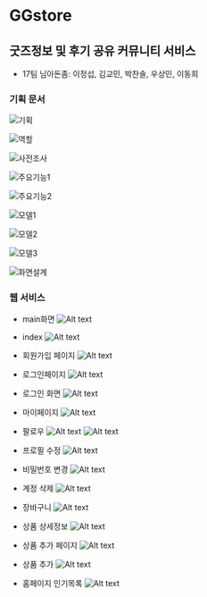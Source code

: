 # GGstore
## 굿즈정보 및 후기 공유 커뮤니티 서비스
- 17팀 님아돈좀: 이정섭, 김교민, 박찬솔, 우상민, 이동희

### 기획 문서
![기획](./assets/%EA%B8%B0%ED%9A%8D%20%EA%B0%9C%EC%9A%94.png)

![역할](assets/%EC%97%AD%ED%95%A0%EB%B6%84%EB%8B%B4.png)

![사전조사](assets/%EC%82%AC%EC%A0%84%EC%A1%B0%EC%82%AC.png)

![주요기능1](assets/%EC%A3%BC%EC%9A%94%EA%B8%B0%EB%8A%A51.png)

![주요기능2](assets/%EC%A3%BC%EC%9A%94%EA%B8%B0%EB%8A%A52.png)

![모델1](assets/%EB%AA%A8%EB%8D%B81.png)

![모델2](assets/%EB%AA%A8%EB%8D%B82.png)

![모델3](assets/%EB%AA%A8%EB%8D%B83.png)

![화면설계](assets/%ED%99%94%EB%A9%B4%EC%84%A4%EA%B3%84.png)


### 웹 서비스
- main화면
![Alt text](assets/001%20Main.png)

- index
![Alt text](assets/002%20%EC%9D%B8%EB%8D%B1%EC%8A%A4.png)

- 회원가입 페이지
![Alt text](assets/003%20%ED%9A%8C%EC%9B%90%EA%B0%80%EC%9E%85%20%ED%8E%98%EC%9D%B4%EC%A7%80.png)

- 로그인페이지
![Alt text](assets/004%20%EB%A1%9C%EA%B7%B8%EC%9D%B8%20%ED%8E%98%EC%9D%B4%EC%A7%80.png)

- 로그인 화면
![Alt text](assets/005%20%EB%A1%9C%EA%B7%B8%EC%9D%B8%20%ED%9B%84%20%ED%99%94%EB%A9%B4(%EC%9A%B0%EC%B8%A1%EC%83%81%EB%8B%A8%20%ED%94%84%EB%A1%9C%ED%95%84%EC%95%84%EC%9D%B4%EC%BD%98%20%ED%91%9C%EC%8B%9C).png)

- 마이페이지
![Alt text](assets/006%20%EB%A7%88%EC%9D%B4%ED%8E%98%EC%9D%B4%EC%A7%80(%EA%B3%84%EC%A0%95%EC%A0%95%EB%B3%B4%20%EA%B4%80%EB%A6%AC).png)

- 팔로우
![Alt text](assets/007%20%EB%82%B4%EA%B0%80%20%ED%8C%94%EB%A1%9C%EC%9A%B0%20%ED%95%98%EB%8A%94%20%EC%82%AC%EB%9E%8C_%EB%82%98%EB%A5%BC%20%ED%8C%94%EB%A1%9C%EC%9A%B0%20%ED%95%98%EB%8A%94%20%EC%82%AC%EB%9E%8C%20%EB%AA%A9%EB%A1%9D.png)
![Alt text](assets/008%20%EB%82%98%EB%A5%BC%20%ED%8C%94%EB%A1%9C%EC%9A%B0%20%ED%95%98%EB%8A%94%20%EC%82%AC%EB%9E%8C%20%EB%AA%A9%EB%A1%9D.png)

- 프로필 수정
![Alt text](assets/009%20%ED%94%84%EB%A1%9C%ED%95%84%20%EC%88%98%EC%A0%95%20%ED%8E%98%EC%9D%B4%EC%A7%80.png)

- 비밀번호 변경
![Alt text](assets/010%20%EB%B9%84%EB%B0%80%EB%B2%88%ED%98%B8%20%EB%B3%80%EA%B2%BD%20%ED%8E%98%EC%9D%B4%EC%A7%80.png)

- 계정 삭제
![Alt text](assets/011%20%EA%B3%84%EC%A0%95%20%EC%82%AD%EC%A0%9C%20%ED%8E%98%EC%9D%B4%EC%A7%80.png)

- 장바구니
![Alt text](assets/012%20%EC%9E%A5%EB%B0%94%EA%B5%AC%EB%8B%88%20%ED%8E%98%EC%9D%B4%EC%A7%80.png)

- 상품 상세정보
![Alt text](assets/013%20%EC%83%81%ED%92%88%20%EC%83%81%EC%84%B8%EC%A0%95%EB%B3%B4%20%ED%8E%98%EC%9D%B4%EC%A7%80.JPG)

- 상품 추가 페이지
![Alt text](assets/014%20%EC%83%81%ED%92%88%20%EC%B6%94%EA%B0%80%20%ED%8E%98%EC%9D%B4%EC%A7%80.png)

- 상품 추가
![Alt text](assets/015%20%EC%83%81%ED%92%88%EC%B6%94%EA%B0%80%20%ED%8E%98%EC%9D%B4%EC%A7%80.png)

- 홈페이지 인기목록
![Alt text](assets/016%20%ED%99%88%ED%8E%98%EC%9D%B4%EC%A7%80%20%EC%9D%B8%EA%B8%B0%EC%83%81%ED%92%88%20%EC%B6%94%EA%B0%80.png)
